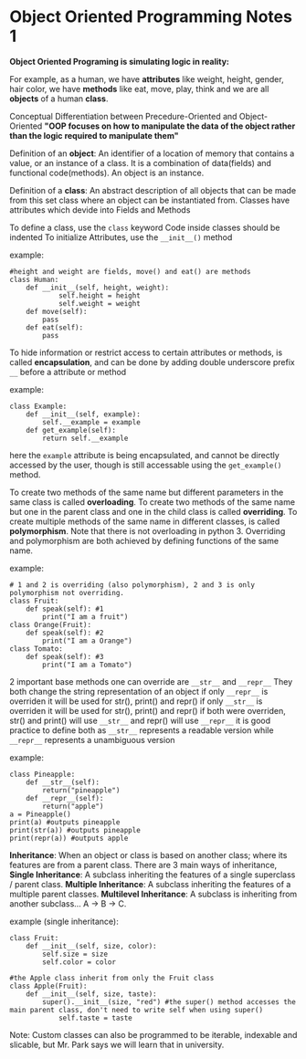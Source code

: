 # Object Oriented Programming Notes 1

**Object Oriented Programing is simulating logic in reality:**

For example, as a human,
we have **attributes** like weight, height, gender, hair color,
we have **methods** like eat, move, play, think
and we are all **objects** of a human **class**.

Conceptual Differentiation between Precedure-Oriented and Object-Oriented
**"OOP focuses on how to manipulate the data of the object rather than the logic required to manipulate them"**

Definition of an **object**: An identifier of a location of memory that contains a value,
or an instance of a class. It is a combination of data(fields) and functional code(methods). An object is an instance.

Definition of a **class**: An abstract description of all objects that can be made from this set class where an object can be instantiated from. Classes have attributes which devide into Fields and Methods

To define a class, use the ```class``` keyword
Code inside classes should be indented
To initialize Attributes, use the ```__init__()``` method

example:
```python:
#height and weight are fields, move() and eat() are methods
class Human:
	def __init__(self, height, weight):
    		self.height = height
    		self.weight = weight
  	def move(self):
		pass
	def eat(self):
		pass
```

To hide information or restrict access to certain attributes or methods, is called **encapsulation**, 
and can be done by adding double underscore prefix ```__``` before a attribute or method

example:
```python:
class Example:
	def __init__(self, example):
		self.__example = example
	def get_example(self):
		return self.__example
```

here the ```example``` attribute is being encapsulated, and cannot be directly accessed by the user, though is still accessable using the ```get_example()``` method.

To create two methods of the same name but different parameters in the same class is called **overloading**.
To create two methods of the same name but one in the parent class and one in the child class is called **overriding**.
To create multiple methods of the same name in different classes, is called **polymorphism**.
Note that there is not overloading in python 3.
Overriding and polymorphism are both achieved by defining functions of the same name.

example:
```python:
# 1 and 2 is overriding (also polymorphism), 2 and 3 is only polymorphism not overriding.
class Fruit:
	def speak(self): #1
		print("I am a fruit")
class Orange(Fruit):
	def speak(self): #2
		print("I am a Orange")
class Tomato:
	def speak(self): #3
		print("I am a Tomato")
```
2 important base methods one can override are ```__str__``` and ```__repr__```
They both change the string representation of an object
if only ```__repr__``` is overriden it will be used for str(), print() and repr()
if only ```__str__``` is overriden it will be used for str(), print() and repr()
if both were overriden, str() and print() will use ```__str__``` and repr() will use ```__repr__```
it is good practice to define both as ```__str__``` represents a readable version while ```__repr__``` represents a unambiguous version

example:
```python:
class Pineapple:
	def __str__(self):
		return("pineapple")
	def __repr__(self):
		return("apple")
a = Pineapple()
print(a) #outputs pineapple
print(str(a)) #outputs pineapple
print(repr(a)) #outputs apple
```

**Inheritance**: When an object or class is based on another class; where its features are from a parent class.
There are 3 main ways of inheritance, 
**Single Inheritance**: A subclass inheriting the features of a single superclass / parent class.
**Multiple Inheritance**: A subclass inheriting the features of a multiple parent classes.
**Multilevel Inheritance**: A subclass is inheriting from another subclass… A → B → C.

example (single inheritance):
```python:
class Fruit:
	def __init__(self, size, color):
		self.size = size
		self.color = color

#the Apple class inherit from only the Fruit class
class Apple(Fruit):
	def __init__(self, size, taste):
		super().__init__(size, "red") #the super() method accesses the main parent class, don't need to write self when using super()
			self.taste = taste
```

Note: Custom classes can also be programmed to be iterable, indexable and slicable, but Mr. Park says we will learn that in university.
